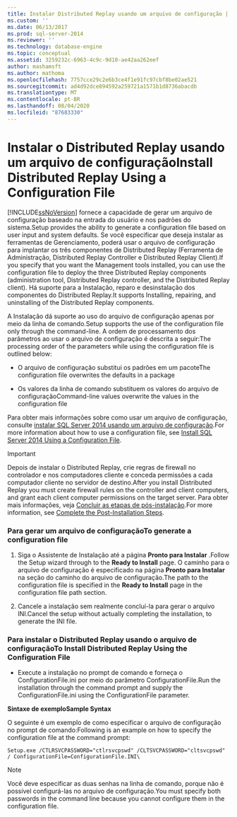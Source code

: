 ```yaml
---
title: Instalar Distributed Replay usando um arquivo de configuração | Microsoft Docs
ms.custom: ''
ms.date: 06/13/2017
ms.prod: sql-server-2014
ms.reviewer: ''
ms.technology: database-engine
ms.topic: conceptual
ms.assetid: 3259232c-6963-4c9c-9d10-ae42aa262eef
author: mashamsft
ms.author: mathoma
ms.openlocfilehash: 7757cce29c2e6b3ce4f1e91fc97cbf8be02ae521
ms.sourcegitcommit: ad4d92dce894592a259721a1571b1d8736abacdb
ms.translationtype: MT
ms.contentlocale: pt-BR
ms.lasthandoff: 08/04/2020
ms.locfileid: "87683330"
---
```

# <a name="install-distributed-replay-using-a-configuration-file"></a><span data-ttu-id="16550-102">Instalar o Distributed Replay usando um arquivo de configuração</span><span class="sxs-lookup"><span data-stu-id="16550-102">Install Distributed Replay Using a Configuration File</span></span>
  [!INCLUDE[ssNoVersion](../../includes/ssnoversion-md.md)] <span data-ttu-id="16550-103">fornece a capacidade de gerar um arquivo de configuração baseado na entrada do usuário e nos padrões do sistema.</span><span class="sxs-lookup"><span data-stu-id="16550-103">Setup provides the ability to generate a configuration file based on user input and system defaults.</span></span> <span data-ttu-id="16550-104">Se você especificar que deseja instalar as ferramentas de Gerenciamento, poderá usar o arquivo de configuração para implantar os três componentes de Distributed Replay (Ferramenta de Administração, Distributed Replay Controller e Distributed Replay Client).</span><span class="sxs-lookup"><span data-stu-id="16550-104">If you specify that you want the Management tools installed, you can use the configuration file to deploy the three Distributed Replay components (administration tool, Distributed Replay controller, and the Distributed Replay client).</span></span> <span data-ttu-id="16550-105">Há suporte para a Instalação, reparo e desinstalação dos componentes do Distributed Replay.</span><span class="sxs-lookup"><span data-stu-id="16550-105">It supports Installing, repairing, and uninstalling of the Distributed Replay components.</span></span>  
  
 <span data-ttu-id="16550-106">A Instalação dá suporte ao uso do arquivo de configuração apenas por meio da linha de comando.</span><span class="sxs-lookup"><span data-stu-id="16550-106">Setup supports the use of the configuration file only through the command-line.</span></span> <span data-ttu-id="16550-107">A ordem de processamento dos parâmetros ao usar o arquivo de configuração é descrita a seguir:</span><span class="sxs-lookup"><span data-stu-id="16550-107">The processing order of the parameters while using the configuration file is outlined below:</span></span>  
  
-   <span data-ttu-id="16550-108">O arquivo de configuração substitui os padrões em um pacote</span><span class="sxs-lookup"><span data-stu-id="16550-108">The configuration file overwrites the defaults in a package</span></span>  
  
-   <span data-ttu-id="16550-109">Os valores da linha de comando substituem os valores do arquivo de configuração</span><span class="sxs-lookup"><span data-stu-id="16550-109">Command-line values overwrite the values in the configuration file</span></span>  
  
 <span data-ttu-id="16550-110">Para obter mais informações sobre como usar um arquivo de configuração, consulte [instalar SQL Server 2014 usando um arquivo de configuração](../../database-engine/install-windows/install-sql-server-using-a-configuration-file.md).</span><span class="sxs-lookup"><span data-stu-id="16550-110">For more information about how to use a configuration file, see [Install SQL Server 2014 Using a Configuration File](../../database-engine/install-windows/install-sql-server-using-a-configuration-file.md).</span></span>  
  
> [!IMPORTANT]  
>  <span data-ttu-id="16550-111">Depois de instalar o Distributed Replay, crie regras de firewall no controlador e nos computadores cliente e conceda permissões a cada computador cliente no servidor de destino.</span><span class="sxs-lookup"><span data-stu-id="16550-111">After you install Distributed Replay you must create firewall rules on the controller and client computers, and grant each client computer permissions on the target server.</span></span> <span data-ttu-id="16550-112">Para obter mais informações, veja [Concluir as etapas de pós-instalação](../../tools/distributed-replay/complete-the-post-installation-steps.md).</span><span class="sxs-lookup"><span data-stu-id="16550-112">For more information, see [Complete the Post-Installation Steps](../../tools/distributed-replay/complete-the-post-installation-steps.md).</span></span>  
  
### <a name="to-generate-a-configuration-file"></a><span data-ttu-id="16550-113">Para gerar um arquivo de configuração</span><span class="sxs-lookup"><span data-stu-id="16550-113">To generate a configuration file</span></span>  
  
1.  <span data-ttu-id="16550-114">Siga o Assistente de Instalação até a página **Pronto para Instalar** .</span><span class="sxs-lookup"><span data-stu-id="16550-114">Follow the Setup wizard through to the **Ready to Install** page.</span></span> <span data-ttu-id="16550-115">O caminho para o arquivo de configuração é especificado na página **Pronto para Instalar** na seção do caminho do arquivo de configuração.</span><span class="sxs-lookup"><span data-stu-id="16550-115">The path to the configuration file is specified in the **Ready to Install** page in the configuration file path section.</span></span>  
  
2.  <span data-ttu-id="16550-116">Cancele a instalação sem realmente concluí-la para gerar o arquivo INI.</span><span class="sxs-lookup"><span data-stu-id="16550-116">Cancel the setup without actually completing the installation, to generate the INI file.</span></span>  
  
### <a name="to-install-distributed-replay-using-the-configuration-file"></a><span data-ttu-id="16550-117">Para instalar o Distributed Replay usando o arquivo de configuração</span><span class="sxs-lookup"><span data-stu-id="16550-117">To Install Distributed Replay Using the Configuration File</span></span>  
  
-   <span data-ttu-id="16550-118">Execute a instalação no prompt de comando e forneça o ConfigurationFile.ini por meio do parâmetro ConfigurationFile.</span><span class="sxs-lookup"><span data-stu-id="16550-118">Run the installation through the command prompt and supply the ConfigurationFile.ini using the ConfigurationFile parameter.</span></span>  
  
 <span data-ttu-id="16550-119">**Sintaxe de exemplo**</span><span class="sxs-lookup"><span data-stu-id="16550-119">**Sample Syntax**</span></span>  
  
 <span data-ttu-id="16550-120">O seguinte é um exemplo de como especificar o arquivo de configuração no prompt de comando:</span><span class="sxs-lookup"><span data-stu-id="16550-120">Following is an example on how to specify the configuration file at the command prompt:</span></span>  
  
```  
Setup.exe /CTLRSVCPASSWORD="ctlrsvcpswd" /CLTSVCPASSWORD="cltsvcpswd" / ConfigurationFile=ConfigurationFile.INI\  
```  
  
> [!NOTE]  
>  <span data-ttu-id="16550-121">Você deve especificar as duas senhas na linha de comando, porque não é possível configurá-las no arquivo de configuração.</span><span class="sxs-lookup"><span data-stu-id="16550-121">You must specify both passwords in the command line because you cannot configure them in the configuration file.</span></span>  
  
  
